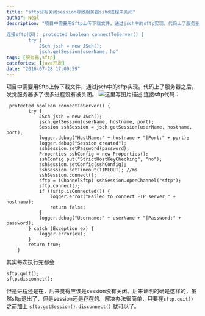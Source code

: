 ```yaml
---
title: "sftp没有关闭session导致服务器sshd进程未关闭"
author: Neal
description: "项目中需要用Sftp上传下载文件，通过jsch中的sftp实现。代码上了服务器之后，发觉服务器多了很多进程没有被关闭。 
 
连接sftp代码： protected boolean connectToServer() {
        try {
            JSch jsch = new JSch();
            jsch.getSession(userName, ho"
tags: [服务器,sftp]
catefories: [java开发]
date: "2016-07-28 17:09:59"
---
```

项目中需要用Sftp上传下载文件，通过jsch中的sftp实现。代码上了服务器之后，发觉服务器多了很多进程没有被关闭。
![这里写图片描述](http://img.blog.csdn.net/20160728170459770)
连接sftp代码：
```
 protected boolean connectToServer() {
        try {
            JSch jsch = new JSch();
            jsch.getSession(userName, hostname, port);
            Session sshSession = jsch.getSession(userName, hostname, port);
            logger.debug("HostName:" + hostname + "|Port:" + port);
            logger.debug("Session created");
            sshSession.setPassword(password);
            Properties sshConfig = new Properties();
            sshConfig.put("StrictHostKeyChecking", "no");
            sshSession.setConfig(sshConfig);
            sshSession.setTimeout(TIMEOUT); //ms
            sshSession.connect();
            sftp = (ChannelSftp) sshSession.openChannel("sftp");
            sftp.connect();
            if (!sftp.isConnected()) {
                logger.error("Failed to connect FTP server " + hostname);
                return false;
            }
            logger.debug("Username:" + userName + "|Password:" + password);
        } catch (Exception ex) {
            logger.error(ex);
        }
        return true;
    }
```
 其实每次执行完都会
 ```
 sftp.quit();
 sftp.disconnet();
 ```
 但是进程还是在，后来觉得应该是session没有关闭。后来证明的确是这样的，虽然sftp退出了，但是session还是存在的。解决办法很简单，只要在`sftp.quit()` 之前加上 `sftp.getSession().disconnect()` 就可以了。